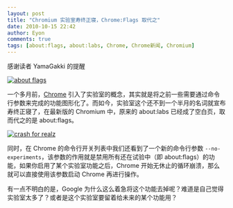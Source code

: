 ```yaml
---
layout: post
title: "Chromium 实验室寿终正寝，Chrome:Flags 取代之"
date: 2010-10-15 22:42
author: Eyon
comments: true
tags: [about:flags, about:labs, Chrome, Chrome新闻, Chromium]
---
```

感谢读者 YamaGakki 的提醒

<a href="http://img.chromi.org/2010/10/about-flags.png">![](http://img.chromi.org/2010/10/about-flags-550x466.png "about flags")</a>

一个多月前，[Chrome](http://www.chromi.org/archives/7187) 引入了实验室的概念，其实就是将之前一些需要通过命令行参数来完成的功能图形化了。而如今，实验室这个还不到一个半月的名词就宣布寿终正寝了，在最新版的 Chromium 中，原来的 about:labs 已经成了空白页，取而代之的是 about:flags。

<a href="http://img.chromi.org/2010/10/crash-for-realz.png">![](http://img.chromi.org/2010/10/crash-for-realz.png "crash for realz")</a>

同时，在 Chrome 的命令行开关列表中我们还看到了一个新的命令行参数 `--no-experiments`，该参数的作用就是禁用所有还在试验中（即 about:flags）的功能，如果你启用了某个实验室功能之后，Chrome 开始无休止的循环崩溃，那么就可以直接使用该参数启动 Chrome 再进行操作。

有一点不明白的是，Google 为什么这么着急将这个功能去掉呢？难道是自己觉得实验室太多了？或者是这个实验室要留着给未来的某个功能用？
